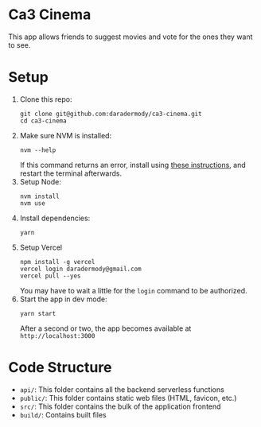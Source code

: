 # Ca3 Cinema

This app allows friends to suggest movies and vote for the ones they want to see.

# Setup

1. Clone this repo:
   ```
   git clone git@github.com:daradermody/ca3-cinema.git
   cd ca3-cinema
   ```
1. Make sure NVM is installed:
   ```
   nvm --help
   ```
   If this command returns an error, install using [these instructions](https://github.com/nvm-sh/nvm#installing-and-updating), and restart the terminal afterwards.
1. Setup Node:
   ```
   nvm install
   nvm use
   ```
1. Install dependencies:
   ```
   yarn
   ```
1. Setup Vercel
   ```
   npm install -g vercel
   vercel login daradermody@gmail.com
   vercel pull --yes
   ```
   You may have to wait a little for the `login` command to be authorized. 
1. Start the app in dev mode:
   ```
   yarn start
   ```
   After a second or two, the app becomes available at `http://localhost:3000`

# Code Structure

- `api/`: This folder contains all the backend serverless functions
- `public/`: This folder contains static web files (HTML, favicon, etc.)
- `src/`: This folder contains the bulk of the application frontend
- `build/`: Contains built files
